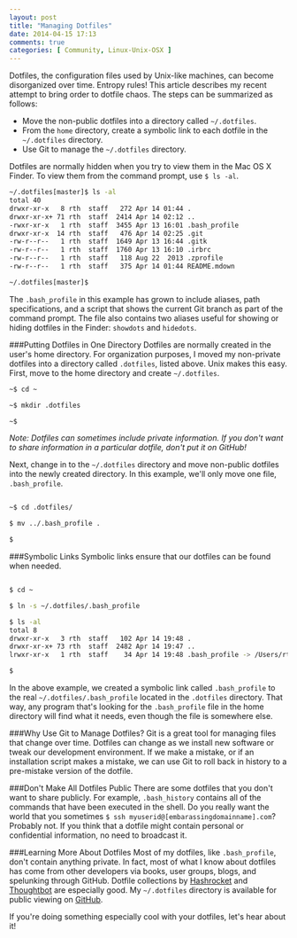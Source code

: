 ```yaml
---
layout: post
title: "Managing Dotfiles"
date: 2014-04-15 17:13
comments: true
categories: [ Community, Linux-Unix-OSX ]
---
```

Dotfiles, the configuration files used by Unix-like machines, can become disorganized over time. Entropy rules! This article describes my recent attempt to bring order to dotfile chaos. The steps can be summarized as follows:

* Move the non-public dotfiles into a directory called `~/.dotfiles`.
* From the `home` directory, create a symbolic link to each dotfile in the `~/.dotfiles` directory.
* Use Git to manage the `~/.dotfiles` directory.

Dotfiles are normally hidden when you try to view them in the Mac OS X Finder. To view them from the command prompt, use `$ ls -al`.
<!--more-->
```bash
~/.dotfiles[master]$ ls -al
total 40
drwxr-xr-x   8 rth  staff   272 Apr 14 01:44 .
drwxr-xr-x+ 71 rth  staff  2414 Apr 14 02:12 ..
-rwxr-xr-x   1 rth  staff  3455 Apr 13 16:01 .bash_profile
drwxr-xr-x  14 rth  staff   476 Apr 14 02:25 .git
-rw-r--r--   1 rth  staff  1649 Apr 13 16:44 .gitk
-rw-r--r--   1 rth  staff  1760 Apr 13 16:10 .irbrc
-rw-r--r--   1 rth  staff   118 Aug 22  2013 .zprofile
-rw-r--r--   1 rth  staff   375 Apr 14 01:44 README.mdown

~/.dotfiles[master]$ 
```

The `.bash_profile` in this example has grown to include aliases, path specifications, and a script that shows the current Git branch as part of the command prompt. The file also contains two aliases useful for showing or hiding dotfiles in the Finder: `showdots` and `hidedots`.

###Putting Dotfiles in One Directory
Dotfiles are normally created in the user's home directory. For organization purposes, I moved my non-private dotfiles into a directory called `.dotfiles`, listed above. Unix makes this easy. First, move to the home directory and create `~/.dotfiles`.

```bash
~$ cd ~

~$ mkdir .dotfiles

~$ 

```

_Note: Dotfiles can sometimes include private information. If you don't want to share information in a particular dotfile, don't put it on GitHub!_

Next, change in to the `~/.dotfiles` directory and move non-public dotfiles into the newly created directory. In this example, we'll only move one file, `.bash_profile`.

```bash

~$ cd .dotfiles/

$ mv ../.bash_profile .

$ 

```

###Symbolic Links
Symbolic links ensure that our dotfiles can be found when needed. 

```bash

$ cd ~

$ ln -s ~/.dotfiles/.bash_profile

$ ls -al
total 8
drwxr-xr-x   3 rth  staff   102 Apr 14 19:48 .
drwxr-xr-x+ 73 rth  staff  2482 Apr 14 19:47 ..
lrwxr-xr-x   1 rth  staff    34 Apr 14 19:48 .bash_profile -> /Users/rth/.dotfiles/.bash_profile

$ 

```

In the above example, we created a symbolic link called `.bash_profile` to the real `~/.dotfiles/.bash_profile` located in the `.dotfiles` directory. That way, any program that's looking for the `.bash_profile` file in the home directory will find what it needs, even though the file is somewhere else.

###Why Use Git to Manage Dotfiles?
Git is a great tool for managing files that change over time. Dotfiles can change as we install new software or tweak our development environment. If we make a mistake, or if an installation script makes a mistake, we can use Git to roll back in history to a pre-mistake version of the dotfile.

###Don't Make All Dotfiles Public
There are some dotfiles that you don't want to share publicly. For example, `.bash_history` contains all of the commands that have been executed in the shell. Do you really want the world that you sometimes `$ ssh myuserid@[embarassingdomainname].com`? Probably not. If you think that a dotfile might contain personal or confidential information, no need to broadcast it.

###Learning More About Dotfiles
Most of my dotfiles, like `.bash_profile`, don't contain anything private. In fact, most of what I know about dotfiles has come from other developers via books, user groups, blogs, and spelunking through GitHub. Dotfile collections by [Hashrocket](https://github.com/hashrocket/dotmatrix) and [Thoughtbot](https://github.com/thoughtbot/dotfiles) are  especially good. My `~/.dotfiles` directory is available for public viewing on [GitHub](https://github.com/RayHightower/.dotfiles).

If you're doing something especially cool with your dotfiles, let's hear about it!
